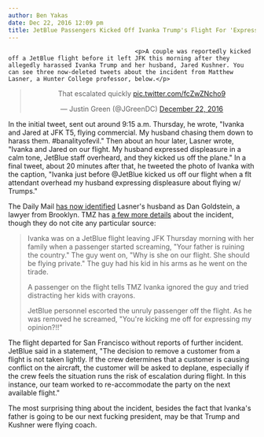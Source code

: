 ```yaml
---
author: Ben Yakas
date: Dec 22, 2016 12:09 pm
title: JetBlue Passengers Kicked Off Ivanka Trump's Flight For 'Expressing Displeasure'
---
```


	
										<p>A couple was reportedly kicked off a JetBlue flight before it left JFK this morning after they allegedly harassed Ivanka Trump and her husband, Jared Kushner. You can see three now-deleted tweets about the incident from Matthew Lasner, a Hunter College professor, below.</p>

<center><blockquote class="twitter-tweet" data-lang="en"><p lang="en" dir="ltr">That escalated quickly <a href="https://web.archive.org/web/20171102013335/https://t.co/fcZwZNcho9">pic.twitter.com/fcZwZNcho9</a></p>&#x2014; Justin Green (@JGreenDC) <a href="https://web.archive.org/web/20171102013335/https://twitter.com/JGreenDC/status/811962880249753600">December 22, 2016</a></blockquote>
<script async src="//web.archive.org/web/20171102013335js_/http://platform.twitter.com/widgets.js" charset="utf-8"></script></center>

<p>In the initial tweet, sent out around 9:15 a.m. Thursday, he wrote, &quot;Ivanka and Jared at JFK T5, flying commercial. My husband chasing them down to harass them. #banalityofevil.&quot; Then about an hour later, Lasner wrote, &quot;Ivanka and Jared on our flight. My husband expressed displeasure in a calm tone, JetBlue staff overheard, and they kicked us off the plane.&quot; In a final tweet, about 20 minutes after that, he tweeted the photo of Ivanka with the caption, &quot;Ivanka just before @JetBlue kicked us off our flight when a flt attendant overhead my husband expressing displeasure about flying w/ Trumps.&quot; </p>

<p>The Daily Mail <a href="https://web.archive.org/web/20171102013335/http://www.dailymail.co.uk/news/article-4059082/Ivanka-Trump-aggressively-confronted-man-JetBlue-sitting-children-screams-father-ruining-country-asks-flight.html">has now identified</a> Lasner&apos;s husband as Dan Goldstein, a lawyer from Brooklyn. TMZ has <a href="https://web.archive.org/web/20171102013335/http://www.tmz.com/2016/12/22/ivanka-trump-flight/">a few more details</a> about the incident, though they do not cite any particular source: </p>

<blockquote>Ivanka was on a JetBlue flight leaving JFK Thursday morning with her family when a passenger started screaming, &quot;Your father is ruining the country.&quot; The guy went on, &quot;Why is she on our flight. She should be flying private.&quot; The guy had his kid in his arms as he went on the tirade.

<p>A passenger on the flight tells TMZ Ivanka ignored the guy and tried distracting her kids with crayons.  </p>

<p>JetBlue personnel escorted the unruly passenger off the flight. As he was removed he screamed, &quot;You&apos;re kicking me off for expressing my opinion?!!&quot;</p></blockquote><p></p>

<p>The flight departed for San Francisco without reports of further incident. JetBlue said in a statement, &quot;The decision to remove a customer from a flight is not taken lightly. If the crew determines that a customer is causing conflict on the aircraft, the customer will be asked to deplane, especially if the crew feels the situation runs the risk of escalation during flight. In this instance, our team worked to re-accommodate the party on the next available flight.&quot;</p>

<p>The most surprising thing about the incident, besides the fact that Ivanka&apos;s father is going to be our next fucking president, may be that Trump and Kushner were flying coach.</p>					
										
									
				